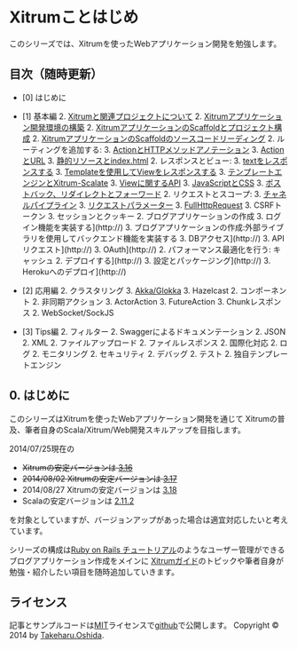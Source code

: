 # Xitrumことはじめ

このシリーズでは、Xitrumを使ったWebアプリケーション開発を勉強します。

## 目次（随時更新）

- [0] はじめに
- [1] 基本編
  2. [Xitrumと関連プロジェクトについて](http://george-osd-blog.heroku.com/41)
  2. [Xitrumアプリケーション開発環境の構築](http://george-osd-blog.heroku.com/42)
  2. [XitrumアプリケーションのScaffoldとプロジェクト構成](http://george-osd-blog.heroku.com/43)
  2. [XitrumアプリケーションのScaffoldのソースコードリーディング](http://george-osd-blog.heroku.com/44)
  2. ルーティングを追加する:
    3. [ActionとHTTPメソッドアノテーション](http://george-osd-blog.heroku.com/46)
    3. [ActionとURL](http://george-osd-blog.heroku.com/47)
    3. [静的リソースとindex.html](http://george-osd-blog.heroku.com/49)
  2. レスポンスとビュー:
    3. [textをレスポンスする](http://george-osd-blog.heroku.com/50)
    3. [Templateを使用してViewをレスポンスする](http://george-osd-blog.heroku.com/52)
    3. [テンプレートエンジンとXitrum-Scalate](http://george-osd-blog.heroku.com/53)
    3. [Viewに関するAPI](http://george-osd-blog.heroku.com/54)
    3. [JavaScriptとCSS](http://george-osd-blog.heroku.com/55)
    3. [ポストバック、リダイレクトとフォーワード](http://george-osd-blog.heroku.com/57)
  2. リクエストとスコープ:
    3. [チャネルパイプライン](http://george-osd-blog.heroku.com/58)
    3. [リクエストパラメーター](http://george-osd-blog.heroku.com/59)
    3. [FullHttpRequest](http://george-osd-blog.heroku.com/60)
    3. CSRFトークン
    3. セッションとクッキー
  2. ブログアプリケーションの作成
    3. ログイン機能を実装する](http://)
    3. ブログアプリケーションの作成:外部ライブラリを使用してバックエンド機能を実装する
      3. DBアクセス](http://)
      3. APIリクエスト](http://)
      3. OAuth](http://)
  2. パフォーマンス最適化を行う: キャッシュ
  2. デプロイする](http://)
    3. 設定とパッケージング](http://)
    3. Herokuへのデプロイ](http://)

- [2] 応用編
  2. クラスタリング
    3. [Akka/Glokka](http://george-osd-blog.heroku.com/48)
    3. Hazelcast
  2. コンポーネント
  2. 非同期アクション
    3. ActorAction
    3. FutureAction
    3. Chunkレスポンス
  2. WebSocket/SockJS
- [3] Tips編
  2. フィルター
  2. Swaggerによるドキュメンテーション
  2. JSON
  2. XML
  2. ファイルアップロード
  2. ファイルレスポンス
  2. 国際化対応
  2. ログ
  2. モニタリング
  2. セキュリティ
  2. デバッグ
  2. テスト
  2. 独自テンプレートエンジン


## 0. はじめに

このシリーズはXitrumを使ったWebアプリケーション開発を通じて
Xitrumの普及、筆者自身のScala/Xitrum/Web開発スキルアップを目指します。

2014/07/25現在の

 * ~~Xitrumの安定バージョンは [3.16](http://search.maven.org/#artifactdetails%7Ctv.cntt%7Cxitrum_2.11%7C3.16%7Cjar)~~
 * ~~2014/08/02 Xitrumの安定バージョンは [3.17](http://search.maven.org/#artifactdetails%7Ctv.cntt%7Cxitrum_2.11%7C3.17%7Cjar)~~
 * 2014/08/27 Xitrumの安定バージョンは [3.18](http://search.maven.org/#artifactdetails%7Ctv.cntt%7Cxitrum_2.11%7C3.18%7Cjar)
 * Scalaの安定バージョンは [2.11.2](http://downloads.typesafe.com/scala/2.11.2/scala-2.11.2.tgz?_ga=1.179477284.109116044.1401169577)


を対象としていますが、バージョンアップがあった場合は適宜対応したいと考えています。

シリーズの構成は[Ruby on Rails チュートリアル](http://railstutorial.jp/)のようなユーザー管理ができるブログアプリケーション作成をメインに
[Xitrumガイド](http://xitrum-framework.github.io/guide/ja/index.html)のトピックや筆者自身が勉強・紹介したい項目を随時追加していきます。


## ライセンス

記事とサンプルコードは[MIT](http://opensource.org/licenses/mit-license.php)ライセンスで[github](https://github.com/georgeOsdDev/xitrum-kotohajime)で公開します。
Copyright © 2014 by [Takeharu.Oshida](http://about.me/takeharu.oshida).
